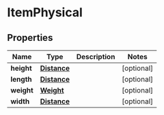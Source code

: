 
# ItemPhysical

## Properties
Name | Type | Description | Notes
------------ | ------------- | ------------- | -------------
**height** | [**Distance**](Distance.md) |  |  [optional]
**length** | [**Distance**](Distance.md) |  |  [optional]
**weight** | [**Weight**](Weight.md) |  |  [optional]
**width** | [**Distance**](Distance.md) |  |  [optional]



